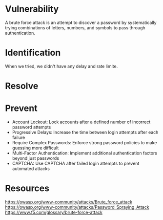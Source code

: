 # Vulnerability

A brute force attack is an attempt to discover a password by systematically trying combinations of letters, numbers, and symbols to pass through authentication.

# Identification

When we tried, we didn't have any delay and rate limite.

# Resolve

# Prevent

- Account Lockout: Lock accounts after a defined number of incorrect password attempts
- Progressive Delays: Increase the time between login attempts after each failure
- Require Complex Passwords: Enforce strong password policies to make guessing more difficult
- Multi-Factor Authentication: Implement additional authentication factors beyond just passwords
- CAPTCHA: Use CAPTCHA after failed login attempts to prevent automated attacks

# Resources

https://owasp.org/www-community/attacks/Brute_force_attack
https://owasp.org/www-community/attacks/Password_Spraying_Attack
https://www.f5.com/glossary/brute-force-attack
